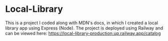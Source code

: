 # Local-Library

This is a project I coded along with MDN's docs, in which I created a local library app using Express (Node). 
The project is deployed using Railway and can be viewed here: https://local-library-production.up.railway.app/catalog
